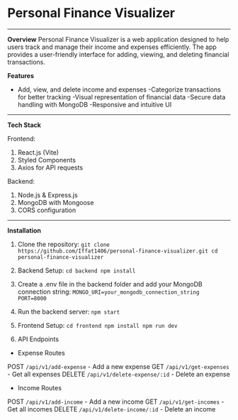 # Personal Finance Visualizer
---
**Overview**
Personal Finance Visualizer is a web application designed to help users track and manage their income and expenses efficiently. The app provides a user-friendly interface for adding, viewing, and deleting financial transactions.

**Features**

- Add, view, and delete income and expenses
-Categorize transactions for better tracking
-Visual representation of financial data
-Secure data handling with MongoDB
-Responsive and intuitive UI
---

**Tech Stack**

Frontend:

1. React.js (Vite)
2. Styled Components
3. Axios for API requests

Backend:

1. Node.js & Express.js
2. MongoDB with Mongoose
3. CORS configuration
---

**Installation**

1. Clone the repository:
    ``git clone https://github.com/Iffat1406/personal-finance-visualizer.git
    cd personal-finance-visualizer``

2. Backend Setup:
        ``cd backend
        npm install``

3. Create a .env file in the backend folder and add your MongoDB connection string:
        ``MONGO_URI=your_mongodb_connection_string
        PORT=8000``

4. Run the backend server:
    ``npm start``

5. Frontend Setup:
        ``cd frontend
        npm install
        npm run dev``

6. API Endpoints

- Expense Routes

POST ``/api/v1/add-expense`` - Add a new expense
GET ``/api/v1/get-expenses`` - Get all expenses
DELETE ``/api/v1/delete-expense/:id`` - Delete an expense

- Income Routes

POST ``/api/v1/add-income`` - Add a new income
GET ``/api/v1/get-incomes`` - Get all incomes
DELETE ``/api/v1/delete-income/:id`` - Delete an income


